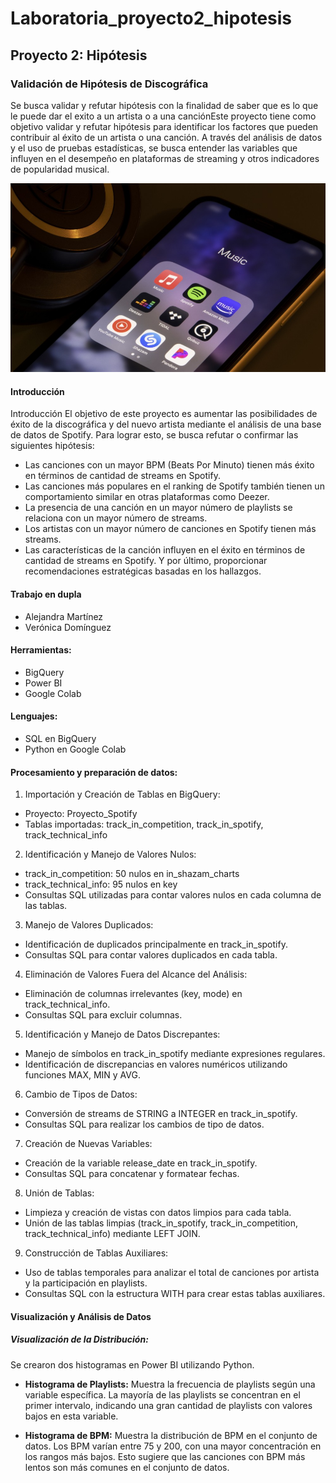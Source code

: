 # Laboratoria_proyecto2_hipotesis
## Proyecto 2: Hipótesis
### Validación de Hipótesis de Discográfica
Se busca validar y refutar hipótesis con la finalidad de saber que es lo que le puede dar el exito a un artista o a una canciónEste proyecto tiene como objetivo validar y refutar hipótesis para identificar los factores que pueden contribuir al éxito de un artista o una canción. A través del análisis de datos y el uso de pruebas estadísticas, se busca entender las variables que influyen en el desempeño en plataformas de streaming y otros indicadores de popularidad musical.

![](imagenes/streaming_musica.jpeg)

#### Introducción
Introducción
El objetivo de este proyecto es aumentar las posibilidades de éxito de la discográfica y del nuevo artista mediante el análisis de una base de datos de Spotify. Para lograr esto, se busca refutar o confirmar las siguientes hipótesis:
- Las canciones con un mayor BPM (Beats Por Minuto) tienen más éxito en términos de cantidad de streams en Spotify.
- Las canciones más populares en el ranking de Spotify también tienen un comportamiento similar en otras plataformas como Deezer.
- La presencia de una canción en un mayor número de playlists se relaciona con un mayor número de streams.
- Los artistas con un mayor número de canciones en Spotify tienen más streams.
- Las características de la canción influyen en el éxito en términos de cantidad de streams en Spotify.
Y por último, proporcionar recomendaciones estratégicas basadas en los hallazgos.
#### Trabajo en dupla
- Alejandra Martínez 
- Verónica Domínguez
#### Herramientas:
- BigQuery
- Power BI
- Google Colab

#### Lenguajes:
- SQL en BigQuery 
- Python en Google Colab
#### Procesamiento y preparación de datos:
1. Importación y Creación de Tablas en BigQuery:
- Proyecto: Proyecto_Spotify
- Tablas importadas: track_in_competition, track_in_spotify, track_technical_info
2. Identificación y Manejo de Valores Nulos:
- track_in_competition: 50 nulos en in_shazam_charts
- track_technical_info: 95 nulos en key
- Consultas SQL utilizadas para contar valores nulos en cada columna de las tablas.
3.  Manejo de Valores Duplicados:
- Identificación de duplicados principalmente en track_in_spotify.
- Consultas SQL para contar valores duplicados en cada tabla.
4.  Eliminación de Valores Fuera del Alcance del Análisis:
- Eliminación de columnas irrelevantes (key, mode) en track_technical_info.
- Consultas SQL para excluir columnas.
5. Identificación y Manejo de Datos Discrepantes:
- Manejo de símbolos en track_in_spotify mediante expresiones regulares.
- Identificación de discrepancias en valores numéricos utilizando funciones MAX, MIN y AVG.
6. Cambio de Tipos de Datos:
- Conversión de streams de STRING a INTEGER en track_in_spotify.
- Consultas SQL para realizar los cambios de tipo de datos.
7. Creación de Nuevas Variables:
- Creación de la variable release_date en track_in_spotify.
- Consultas SQL para concatenar y formatear fechas.
8. Unión de Tablas:
- Limpieza y creación de vistas con datos limpios para cada tabla.
- Unión de las tablas limpias (track_in_spotify, track_in_competition, track_technical_info) mediante LEFT JOIN.
9. Construcción de Tablas Auxiliares:
- Uso de tablas temporales para analizar el total de canciones por artista y la participación en playlists.
- Consultas SQL con la estructura WITH para crear estas tablas auxiliares.
  
#### Visualización y Análisis de Datos
##### Visualización de la Distribución:
Se crearon dos histogramas en Power BI utilizando Python.
- **Histograma de Playlists:** Muestra la frecuencia de playlists según una variable específica. La mayoría de las playlists se concentran en el primer intervalo, indicando una gran cantidad de playlists con valores bajos en esta variable.

- **Histograma de BPM:** Muestra la distribución de BPM en el conjunto de datos. Los BPM varían entre 75 y 200, con una mayor concentración en los rangos más bajos. Esto sugiere que las canciones con BPM más lentos son más comunes en el conjunto de datos.






